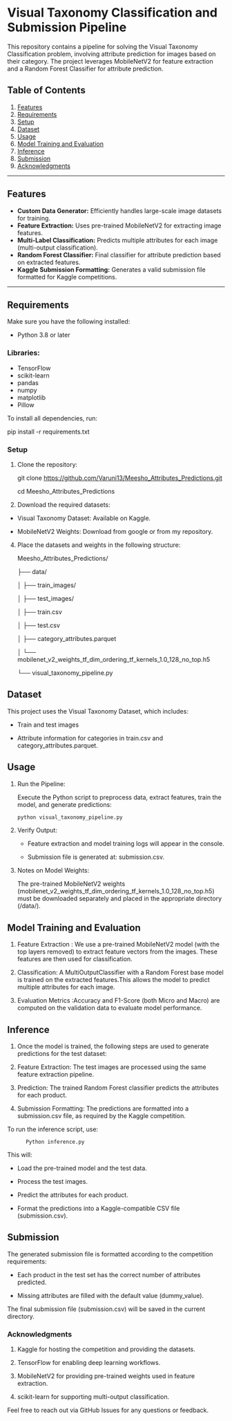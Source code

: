 # Visual Taxonomy Classification and Submission Pipeline

This repository contains a pipeline for solving the Visual Taxonomy Classification problem, involving attribute prediction for images based on their category. The project leverages MobileNetV2 for feature extraction and a Random Forest Classifier for attribute prediction.

## Table of Contents
1. [Features](#features)
2. [Requirements](#requirements)
3. [Setup](#setup)
4. [Dataset](#dataset)
5. [Usage](#usage)
6. [Model Training and Evaluation](#model-training-and-evaluation)
7. [Inference](#inference)
8. [Submission](#submission)
9. [Acknowledgments](#acknowledgments)
________________________________________

## Features

- **Custom Data Generator:** Efficiently handles large-scale image datasets for training.
- **Feature Extraction:** Uses pre-trained MobileNetV2 for extracting image features.
- **Multi-Label Classification:** Predicts multiple attributes for each image (multi-output classification).
- **Random Forest Classifier:** Final classifier for attribute prediction based on extracted features.
- **Kaggle Submission Formatting:** Generates a valid submission file formatted for Kaggle competitions.
________________________________________

## Requirements

Make sure you have the following installed:

- Python 3.8 or later

### Libraries:
- TensorFlow
- scikit-learn
- pandas
- numpy
- matplotlib
- Pillow

To install all dependencies, run:


pip install -r requirements.txt



### Setup

1.	Clone the repository:
   
	git clone https://github.com/Varuni13/Meesho_Attributes_Predictions.git

	cd Meesho_Attributes_Predictions


3. Download the required datasets:
   
- Visual Taxonomy Dataset: Available on Kaggle.
	
- MobileNetV2 Weights: Download from google or from my repository.


4. Place the datasets and weights in the following structure:
   
	Meesho_Attributes_Predictions/

	├── data/
	
	│   ├── train_images/
	
	│   ├── test_images/
	
	│   ├── train.csv
	
	│   ├── test.csv
	
	│   ├── category_attributes.parquet
	
	│   └── mobilenet_v2_weights_tf_dim_ordering_tf_kernels_1.0_128_no_top.h5
	
	└── visual_taxonomy_pipeline.py


## Dataset

This project uses the Visual Taxonomy Dataset, which includes:

- Train and test images

- Attribute information for categories in train.csv and category_attributes.parquet.


## Usage

1. Run the Pipeline:

   Execute the Python script to preprocess data, extract features, train the model, and generate  predictions:

 	```bash
	python visual_taxonomy_pipeline.py


2. Verify Output:
    
    - Feature extraction and model training logs will appear in the console.
	
    - Submission file is generated at: submission.csv.

3. Notes on Model Weights:

   The pre-trained MobileNetV2 weights (mobilenet_v2_weights_tf_dim_ordering_tf_kernels_1.0_128_no_top.h5) must be downloaded separately and placed in the appropriate directory (/data/).


## Model Training and Evaluation

1. Feature Extraction : We use a pre-trained MobileNetV2 model (with the top layers removed)
to extract feature vectors from the images. These features are then used for classification.
	
2. Classification: A MultiOutputClassifier with a Random Forest base model is trained on the extracted features.This 	allows  the model to predict multiple attributes for each image.

3. Evaluation Metrics :Accuracy and F1-Score (both Micro and Macro) are computed on the validation data to evaluate 	model performance.

## Inference

1. Once the model is trained, the following steps are used to generate predictions for the test dataset:
	
2. Feature Extraction: The test images are processed using the same feature extraction pipeline.
	
3. Prediction: The trained Random Forest classifier predicts the attributes for each product.
	
4. Submission Formatting: The predictions are formatted into a submission.csv file, as required by the Kaggle competition.

To run the inference script, use:
	
          Python inference.py

This will:

- Load the pre-trained model and the test data.

- Process the test images.
	
- Predict the attributes for each product.
	
- Format the predictions into a Kaggle-compatible CSV file (submission.csv).

## Submission

The generated submission file is formatted according to the competition requirements:

- Each product in the test set has the correct number of attributes predicted.
	
- Missing attributes are filled with the default value (dummy_value).

The final submission file (submission.csv) will be saved in the current directory.


### Acknowledgments

 1. Kaggle for hosting the competition and providing the datasets.
	
 2. TensorFlow for enabling deep learning workflows.
	
 3. MobileNetV2 for providing pre-trained weights used in feature extraction.
	
 4. scikit-learn for supporting multi-output classification.

Feel free to reach out via GitHub Issues for any questions or feedback.



